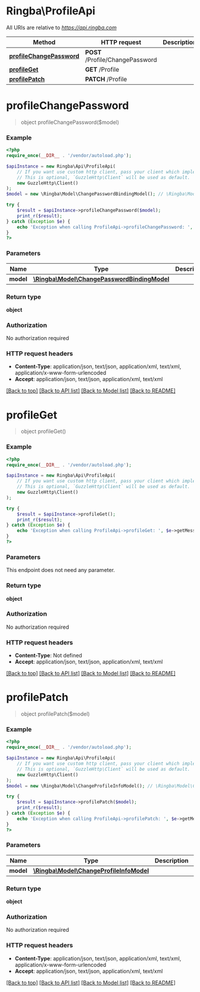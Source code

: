 # Ringba\ProfileApi

All URIs are relative to *https://api.ringba.com*

Method | HTTP request | Description
------------- | ------------- | -------------
[**profileChangePassword**](ProfileApi.md#profileChangePassword) | **POST** /Profile/ChangePassword | 
[**profileGet**](ProfileApi.md#profileGet) | **GET** /Profile | 
[**profilePatch**](ProfileApi.md#profilePatch) | **PATCH** /Profile | 


# **profileChangePassword**
> object profileChangePassword($model)



### Example
```php
<?php
require_once(__DIR__ . '/vendor/autoload.php');

$apiInstance = new Ringba\Api\ProfileApi(
    // If you want use custom http client, pass your client which implements `GuzzleHttp\ClientInterface`.
    // This is optional, `GuzzleHttp\Client` will be used as default.
    new GuzzleHttp\Client()
);
$model = new \Ringba\Model\ChangePasswordBindingModel(); // \Ringba\Model\ChangePasswordBindingModel | 

try {
    $result = $apiInstance->profileChangePassword($model);
    print_r($result);
} catch (Exception $e) {
    echo 'Exception when calling ProfileApi->profileChangePassword: ', $e->getMessage(), PHP_EOL;
}
?>
```

### Parameters

Name | Type | Description  | Notes
------------- | ------------- | ------------- | -------------
 **model** | [**\Ringba\Model\ChangePasswordBindingModel**](../Model/ChangePasswordBindingModel.md)|  |

### Return type

**object**

### Authorization

No authorization required

### HTTP request headers

 - **Content-Type**: application/json, text/json, application/xml, text/xml, application/x-www-form-urlencoded
 - **Accept**: application/json, text/json, application/xml, text/xml

[[Back to top]](#) [[Back to API list]](../../README.md#documentation-for-api-endpoints) [[Back to Model list]](../../README.md#documentation-for-models) [[Back to README]](../../README.md)

# **profileGet**
> object profileGet()



### Example
```php
<?php
require_once(__DIR__ . '/vendor/autoload.php');

$apiInstance = new Ringba\Api\ProfileApi(
    // If you want use custom http client, pass your client which implements `GuzzleHttp\ClientInterface`.
    // This is optional, `GuzzleHttp\Client` will be used as default.
    new GuzzleHttp\Client()
);

try {
    $result = $apiInstance->profileGet();
    print_r($result);
} catch (Exception $e) {
    echo 'Exception when calling ProfileApi->profileGet: ', $e->getMessage(), PHP_EOL;
}
?>
```

### Parameters
This endpoint does not need any parameter.

### Return type

**object**

### Authorization

No authorization required

### HTTP request headers

 - **Content-Type**: Not defined
 - **Accept**: application/json, text/json, application/xml, text/xml

[[Back to top]](#) [[Back to API list]](../../README.md#documentation-for-api-endpoints) [[Back to Model list]](../../README.md#documentation-for-models) [[Back to README]](../../README.md)

# **profilePatch**
> object profilePatch($model)



### Example
```php
<?php
require_once(__DIR__ . '/vendor/autoload.php');

$apiInstance = new Ringba\Api\ProfileApi(
    // If you want use custom http client, pass your client which implements `GuzzleHttp\ClientInterface`.
    // This is optional, `GuzzleHttp\Client` will be used as default.
    new GuzzleHttp\Client()
);
$model = new \Ringba\Model\ChangeProfileInfoModel(); // \Ringba\Model\ChangeProfileInfoModel | 

try {
    $result = $apiInstance->profilePatch($model);
    print_r($result);
} catch (Exception $e) {
    echo 'Exception when calling ProfileApi->profilePatch: ', $e->getMessage(), PHP_EOL;
}
?>
```

### Parameters

Name | Type | Description  | Notes
------------- | ------------- | ------------- | -------------
 **model** | [**\Ringba\Model\ChangeProfileInfoModel**](../Model/ChangeProfileInfoModel.md)|  |

### Return type

**object**

### Authorization

No authorization required

### HTTP request headers

 - **Content-Type**: application/json, text/json, application/xml, text/xml, application/x-www-form-urlencoded
 - **Accept**: application/json, text/json, application/xml, text/xml

[[Back to top]](#) [[Back to API list]](../../README.md#documentation-for-api-endpoints) [[Back to Model list]](../../README.md#documentation-for-models) [[Back to README]](../../README.md)

